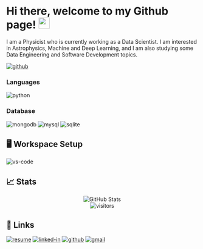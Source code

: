 # Hi there, welcome to my Github page! <img src="https://media.giphy.com/media/hvRJCLFzcasrR4ia7z/giphy.gif" width="29px">

I am a Physicist who is currently working as a Data Scientist. I am interested in Astrophysics, Machine and Deep Learning, and I am also studying some Data Engineering and Software Development topics.

[![github](https://img.shields.io/badge/GitHub-000000?style=for-the-badge&logo=GitHub&logoColor=white)](https://github.com/uzmargomez)

### Languages

![python](https://img.shields.io/badge/Python-3776AB?style=for-the-badge&logo=python&logoColor=white)

### Database

![mongodb](https://img.shields.io/badge/MongoDB-47A248?style=for-the-badge&logo=mongodb&logoColor=white)
![mysql](https://img.shields.io/badge/MySQL-00000F?style=for-the-badge&logo=mysql&logoColor=white)
![sqlite](https://img.shields.io/badge/SQLite-07405E?style=for-the-badge&logo=sqlite&logoColor=white)

## 🖥️ Workspace Setup

![vs-code](https://img.shields.io/badge/VS_Code-007ACC?style=for-the-badge&logo=Visual-Studio-Code&logoColor=white)

## 📈 Stats

<div align="center">
<img src="https://github-readme-stats.vercel.app/api?username=uzmargomez&show_icons=true&hide_border=true" alt="GitHub Stats">
</div>

<div align="center">
<img src="https://visitor-badge.laobi.icu/badge?page_id=uzmargomez.uzmargomez" alt="visitors">
</div>

## 🔗 Links

[![resume](https://img.shields.io/badge/Resume-4285F4?style=for-the-badge&logo=read-the-docs&logoColor=white)]()
[![linked-in](https://img.shields.io/badge/Linked_In-0077B5?style=for-the-badge&logo=LinkedIn&logoColor=white)](https://www.linkedin.com/in/uzmargomez/)
[![github](https://img.shields.io/badge/GitHub-000000?style=for-the-badge&logo=GitHub&logoColor=white)](https://github.com/uzmargomez)
[![gmail](https://img.shields.io/badge/Gmail-D14836?style=for-the-badge&logo=Gmail&logoColor=white)](mailto:uzmar.gomez@ciencias.unam.mx)
